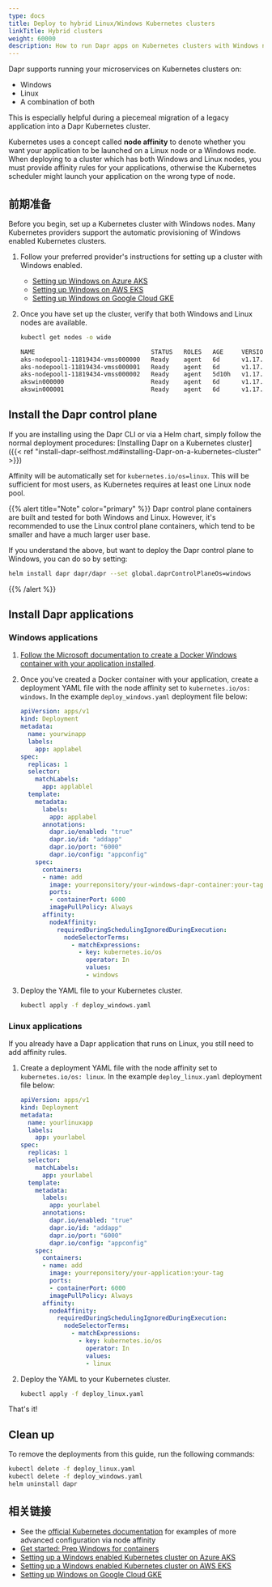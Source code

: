 ```yaml
---
type: docs
title: Deploy to hybrid Linux/Windows Kubernetes clusters
linkTitle: Hybrid clusters
weight: 60000
description: How to run Dapr apps on Kubernetes clusters with Windows nodes
---
```


Dapr supports running your microservices on Kubernetes clusters on:

- Windows
- Linux
- A combination of both

This is especially helpful during a piecemeal migration of a legacy application into a Dapr Kubernetes cluster.

Kubernetes uses a concept called **node affinity** to denote whether you want your application to be launched on a Linux node or a Windows node. When deploying to a cluster which has both Windows and Linux nodes, you must provide affinity rules for your applications, otherwise the Kubernetes scheduler might launch your application on the wrong type of node.

## 前期准备

Before you begin, set up a Kubernetes cluster with Windows nodes. Many Kubernetes providers support the automatic provisioning of Windows enabled Kubernetes clusters.

1. Follow your preferred provider's instructions for setting up a cluster with Windows enabled.

   - [Setting up Windows on Azure AKS](https://docs.microsoft.com/azure/aks/windows-container-cli)
   - [Setting up Windows on AWS EKS](https://docs.aws.amazon.com/eks/latest/userguide/windows-support.html)
   - [Setting up Windows on Google Cloud GKE](https://cloud.google.com/kubernetes-engine/docs/how-to/creating-a-cluster-windows)

2. Once you have set up the cluster, verify that both Windows and Linux nodes are available.

   ```bash
   kubectl get nodes -o wide

   NAME                                STATUS   ROLES   AGE     VERSION   INTERNAL-IP    EXTERNAL-IP      OS-IMAGE                         KERNEL-VERSION      CONTAINER-RUNTIME
   aks-nodepool1-11819434-vmss000000   Ready    agent   6d      v1.17.9   10.240.0.4     <none>        Ubuntu 16.04.6    LTS               4.15.0-1092-azure   docker://3.0.10+azure
   aks-nodepool1-11819434-vmss000001   Ready    agent   6d      v1.17.9   10.240.0.35    <none>        Ubuntu 16.04.6    LTS               4.15.0-1092-azure   docker://3.0.10+azure
   aks-nodepool1-11819434-vmss000002   Ready    agent   5d10h   v1.17.9   10.240.0.129   <none>        Ubuntu 16.04.6    LTS               4.15.0-1092-azure   docker://3.0.10+azure
   akswin000000                        Ready    agent   6d      v1.17.9   10.240.0.66    <none>        Windows Server 2019    Datacenter   10.0.17763.1339     docker://19.3.5
   akswin000001                        Ready    agent   6d      v1.17.9   10.240.0.97    <none>        Windows Server 2019    Datacenter   10.0.17763.1339     docker://19.3.5
   ```

## Install the Dapr control plane

If you are installing using the Dapr CLI or via a Helm chart, simply follow the normal deployment procedures: [Installing Dapr on a Kubernetes cluster]({{< ref "install-dapr-selfhost.md#installing-Dapr-on-a-kubernetes-cluster" >}})

Affinity will be automatically set for `kubernetes.io/os=linux`. This will be sufficient for most users, as Kubernetes requires at least one Linux node pool.

{{% alert title="Note" color="primary" %}}
Dapr control plane containers are built and tested for both Windows and Linux. However, it's recommended to use the Linux control plane containers, which tend to be smaller and have a much larger user base.

If you understand the above, but want to deploy the Dapr control plane to Windows, you can do so by setting:

```sh
helm install dapr dapr/dapr --set global.daprControlPlaneOs=windows
```

{{% /alert %}}

## Install Dapr applications

### Windows applications

1. [Follow the Microsoft documentation to create a Docker Windows container with your application installed](https://learn.microsoft.com/virtualization/windowscontainers/quick-start/set-up-environment?tabs=dockerce).

2. Once you've created a Docker container with your application, create a deployment YAML file with the node affinity set to `kubernetes.io/os: windows`. In the example `deploy_windows.yaml` deployment file below:

   ```yaml
   apiVersion: apps/v1
   kind: Deployment
   metadata:
     name: yourwinapp
     labels:
       app: applabel
   spec:
     replicas: 1
     selector:
       matchLabels:
         app: applablel
     template:
       metadata:
         labels:
           app: applabel
         annotations:
           dapr.io/enabled: "true"
           dapr.io/id: "addapp"
           dapr.io/port: "6000"
           dapr.io/config: "appconfig"
       spec:
         containers:
         - name: add
           image: yourreponsitory/your-windows-dapr-container:your-tag
           ports:
           - containerPort: 6000
           imagePullPolicy: Always
         affinity:
           nodeAffinity:
             requiredDuringSchedulingIgnoredDuringExecution:
               nodeSelectorTerms:
                 - matchExpressions:
                   - key: kubernetes.io/os
                     operator: In
                     values:
                     - windows
   ```

3. Deploy the YAML file to your Kubernetes cluster.

   ```bash
   kubectl apply -f deploy_windows.yaml
   ```

### Linux applications

If you already have a Dapr application that runs on Linux, you still need to add affinity rules.

1. Create a deployment YAML file with the node affinity set to `kubernetes.io/os: linux`. In the example `deploy_linux.yaml` deployment file below:

   ```yaml
   apiVersion: apps/v1
   kind: Deployment
   metadata:
     name: yourlinuxapp
     labels:
       app: yourlabel
   spec:
     replicas: 1
     selector:
       matchLabels:
         app: yourlabel
     template:
       metadata:
         labels:
           app: yourlabel
         annotations:
           dapr.io/enabled: "true"
           dapr.io/id: "addapp"
           dapr.io/port: "6000"
           dapr.io/config: "appconfig"
       spec:
         containers:
         - name: add
           image: yourreponsitory/your-application:your-tag
           ports:
           - containerPort: 6000
           imagePullPolicy: Always
         affinity:
           nodeAffinity:
             requiredDuringSchedulingIgnoredDuringExecution:
               nodeSelectorTerms:
                 - matchExpressions:
                   - key: kubernetes.io/os
                     operator: In
                     values:
                     - linux
   ```

2. Deploy the YAML to your Kubernetes cluster.

   ```bash
   kubectl apply -f deploy_linux.yaml
   ```

That's it!

## Clean up

To remove the deployments from this guide, run the following commands:

```bash
kubectl delete -f deploy_linux.yaml
kubectl delete -f deploy_windows.yaml
helm uninstall dapr
```

## 相关链接

- See the [official Kubernetes documentation](https://kubernetes.io/docs/concepts/scheduling-eviction/assign-pod-node/) for examples of more advanced configuration via node affinity
- [Get started: Prep Windows for containers](https://docs.microsoft.com/virtualization/windowscontainers/quick-start/set-up-environment)
- [Setting up a Windows enabled Kubernetes cluster on Azure AKS](https://docs.microsoft.com/azure/aks/windows-container-cli)
- [Setting up a Windows enabled Kubernetes cluster on AWS EKS](https://docs.aws.amazon.com/eks/latest/userguide/windows-support.html)
- [Setting up Windows on Google Cloud GKE](https://cloud.google.com/kubernetes-engine/docs/how-to/creating-a-cluster-windows)
